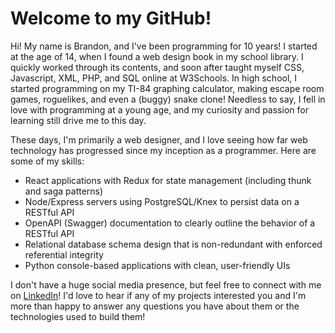 # Welcome to my GitHub!

Hi! My name is Brandon, and I've been programming for 10 years! I started at the age of 14, when I found a web design book in my school library. I quickly worked through its contents, and soon after taught myself CSS, Javascript, XML, PHP, and SQL online at W3Schools. In high school, I started programming on my TI-84 graphing calculator, making escape room games, roguelikes, and even a (buggy) snake clone! Needless to say, I fell in love with programming at a young age, and my curiosity and passion for learning still drive me to this day.

These days, I'm primarily a web designer, and I love seeing how far web technology has progressed since my inception as a programmer. Here are some of my skills:

* React applications with Redux for state management (including thunk and saga patterns)
* Node/Express servers using PostgreSQL/Knex to persist data on a RESTful API
* OpenAPI (Swagger) documentation to clearly outline the behavior of a RESTful API
* Relational database schema design that is non-redundant with enforced referential integrity
* Python console-based applications with clean, user-friendly UIs

I don't have a huge social media presence, but feel free to connect with me on [LinkedIn](http://www.linkedin.com/in/bramirez96)! I'd love to hear if any of my projects interested you and I'm more than happy to answer any questions you have about them or the technologies used to build them!
